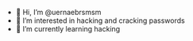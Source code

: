 - 👋 Hi, I’m @uernaebrsmsm
- 👀 I’m interested in hacking and cracking passwords
- 🌱 I’m currently learning hacking
  

<!---
uernaebrsmsm/uernaebrsmsm is a ✨ special ✨ repository because its `README.md` (this file) appears on your GitHub profile.
You can click the Preview link to take a look at your changes.
--->

